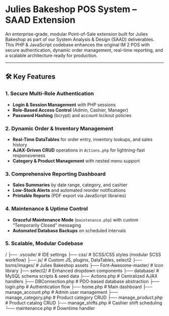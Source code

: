 # Julies Bakeshop POS System – SAAD Extension

An enterprise-grade, modular Point-of-Sale extension built for Julies Bakeshop as part of our System Analysis & Design (SAAD) deliverables. This PHP & JavaScript codebase enhances the original IM 2 POS with secure authentication, dynamic order management, real-time reporting, and a scalable architecture ready for production.

---

## 🛠️ Key Features

### 1. Secure Multi-Role Authentication  
- **Login & Session Management** with PHP sessions  
- **Role-Based Access Control** (Admin, Cashier, Manager)  
- **Password Hashing** (bcrypt) and account lockout policies  

### 2. Dynamic Order & Inventory Management  
- **Real-Time DataTables** for order entry, inventory lookups, and sales history  
- **AJAX-Driven CRUD** operations in `Actions.php` for lightning-fast responsiveness  
- **Category & Product Management** with nested menu support  

### 3. Comprehensive Reporting Dashboard  
- **Sales Summaries** by date range, category, and cashier  
- **Low-Stock Alerts** and automated reorder notifications  
- **Printable Reports** (PDF export via JavaScript libraries)  

### 4. Maintenance & Uptime Control  
- **Graceful Maintenance Mode** (`maintenance.php`) with custom “Temporarily Closed” messaging  
- **Automated Database Backups** on scheduled intervals  

### 5. Scalable, Modular Codebase  
/
├── .vscode/ # IDE settings
├── css/ # SCSS/CSS styles (modular SCSS workflow)
├── js/ # Custom JS, plugins, DataTables, select2
├── bsms/images/ # Julies Bakeshop assets
├── Font-Awesome-master/ # Icon library
├── select2/ # Enhanced dropdown components
├── database/ # MySQL schema scripts & seed data
├── Actions.php # Centralized AJAX handlers
├── DBConnection.php # PDO-based database abstraction
├── login.php # Authentication flow
├── home.php # Main dashboard
├── manage_account.php # Admin user management
├── manage_category.php # Product category CRUD
├── manage_product.php # Product catalog CRUD
├── manage_shifts.php # Cashier shift scheduling
└── maintenance.php # Downtime handler
